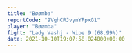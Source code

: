 ```yaml
---
title: "Bøømba"
reportCode: "9VghCRJvynYPpxG1"
player: "Bøømba"
fight: "Lady Vashj - Wipe 9 (68.99%)"
date: 2021-10-10T19:07:58.024000+00:00
---
```


